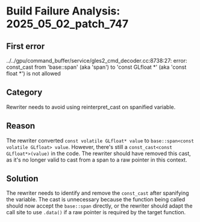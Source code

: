# Build Failure Analysis: 2025_05_02_patch_747

## First error
../../gpu/command_buffer/service/gles2_cmd_decoder.cc:8738:27: error: const_cast from 'base::span<const volatile GLfloat>' (aka 'span<const volatile float>') to 'const GLfloat *' (aka 'const float *') is not allowed

## Category
Rewriter needs to avoid using reinterpret_cast on spanified variable.

## Reason
The rewriter converted `const volatile GLfloat* value` to `base::span<const volatile GLfloat> value`. However, there's still a `const_cast<const GLfloat*>(value)` in the code. The rewriter should have removed this cast, as it's no longer valid to cast from a span to a raw pointer in this context.

## Solution
The rewriter needs to identify and remove the `const_cast` after spanifying the variable. The cast is unnecessary because the function being called should now accept the `base::span` directly, or the rewriter should adapt the call site to use `.data()` if a raw pointer is required by the target function.